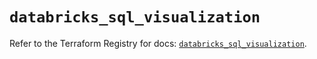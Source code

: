 # `databricks_sql_visualization`

Refer to the Terraform Registry for docs: [`databricks_sql_visualization`](https://registry.terraform.io/providers/databricks/databricks/1.59.0/docs/resources/sql_visualization).
